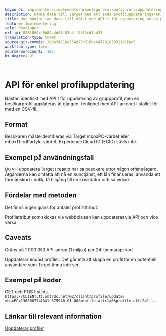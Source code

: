 ```yaml
---
keywords: implementera;implementera;konfigurera;konfigurera;uppdatering av en profil
description: Hämta data till Target med ett enda profiluppdaterings-API.
title: Hur hämtar jag data till målet med API:t för uppdatering av en profil?
feature: Implementering
role: Developer
exl-id: 8331866c-0b84-4d08-83b4-f7f82c67cd21
translation-type: tm+mt
source-git-commit: 20daf4510e754d77cd16be64770105932178fec5
workflow-type: tm+mt
source-wordcount: '195'
ht-degree: 0%

---
```


# API för enkel profiluppdatering

Nästan identiskt med API:t för uppdatering av gruppprofil, men en besökarprofil uppdateras åt gången, i enlighet med API-anropet i stället för med en CSV-fil.

## Format

Besökaren måste identifieras via Target mboxPC-värdet eller mboxThirdPartyId-värdet. Experience Cloud ID (ECID) stöds inte.

## Exempel på användningsfall

Du vill uppdatera Target i realtid när en besökare utför någon offlineåtgärd. Åtgärderna kan omfatta att nå en kundtjänst, ett lån finansieras, använda ett förmånskort i butik, få tillgång till en kioskdator och så vidare.

## Fördelar med metoden

Det finns ingen gräns för antalet profilattribut.

Profilattribut som skickas via webbplatsen kan uppdateras via API och vice versa.

## Caveats

Gräns på 1 000 000 API-anrop (1 miljon) per 24-timmarsperiod

Uppdaterar endast profiler. Det går inte att skapa en profil för en potentiell användare som Target ännu inte ser.

## Exempel på koder

GET och POST stöds. `https://CLIENT.tt.omtrdc.net/m2/client/profile/update?mboxPC=1368007744041-575948.01_00&profile.attr1=0&profile.attr2=1...`

## Länkar till relevant information

[Uppdaterar profiler](https://developers.adobetarget.com/api/#updating-profiles)
